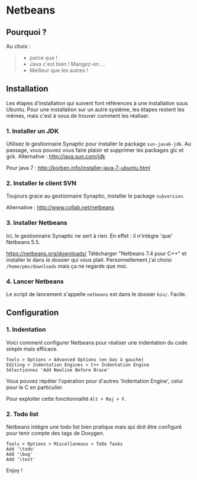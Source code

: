 # Netbeans #

## Pourquoi ? ##

Au choix :
> - parce que !
> - Java c'est bien ! Mangez-en ...
> - Meilleur que les autres !

## Installation ##

Les étapes d'installation qui suivent font références à une installation sous Ubuntu.
Pour une installation sur un autre système, les étapes restent les mêmes, mais c'est à vous de trouver comment les réaliser.

### 1. Installer un JDK ###

Utilisez le gestionnaire Synaptic pour installer le package `sun-java6-jdk`.
Au passage, vous pouvez vous faire plaisir et supprimer les packages gic et gck.
Alternative : http://java.sun.com/jdk

Pour java 7 : http://korben.info/installer-java-7-ubuntu.html

### 2. Installer le client SVN ###

Toujours grace au gestionnaire Synaptic, installer le package `subversion`.

Alternative : http://www.collab.net/netbeans

### 3. Installer Netbeans ###

Ici, le gestionnaire Synaptic ne sert à rien. En effet : il n'intègre 'que' Netbeans 5.5.

https://netbeans.org/downloads/
Télécharger "Netbeans 7.4 pour C++" et installer le dans le dossier qui vous plait.
Personnellement j'ai choisi `/home/pmx/downloads` mais ça ne regarde que moi.

### 4. Lancer Netbeans ###

Le script de lancement s'appelle `netbeans` est dans le dossier `bin/`. Facile.

## Configuration ##

### 1. Indentation ###

Voici comment configurer Netbeans pour réaliser une indentation du code simple mais efficace.

```
Tools > Options > Advanced Options (en bas à gauche)
Editing > Indentation Engines > C++ Indentation Engine
Sélectionnez 'Add Newline Before Brace'
```

Vous pouvez répéter l'opération pour d'autres 'Indentation Engine', celui pour le C en particulier.

Pour exploiter cette fonctionnalité ` Alt + Maj + F `.

### 2. Todo list ###

Netbeans intégre une todo list bien pratique mais qui doit être configuré pour tenir compte des tags de Doxygen.

```
Tools > Options > Miscellaneous > ToDo Tasks
Add '\todo'
Add '\bug'
Add '\test'
```

Enjoy !